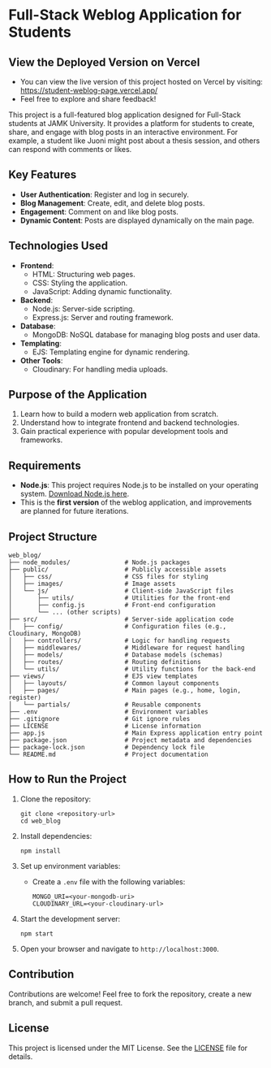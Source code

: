 
# Full-Stack Weblog Application for Students 

## View the Deployed Version on Vercel
- You can view the live version of this project hosted on Vercel by visiting: https://student-weblog-page.vercel.app/
- Feel free to explore and share feedback!

This project is a full-featured blog application designed for Full-Stack students at JAMK University. It provides a platform for students to create, share, and engage with blog posts in an interactive environment. For example, a student like Juoni might post about a thesis session, and others can respond with comments or likes.

## Key Features
- **User Authentication**: Register and log in securely.
- **Blog Management**: Create, edit, and delete blog posts.
- **Engagement**: Comment on and like blog posts.
- **Dynamic Content**: Posts are displayed dynamically on the main page.

## Technologies Used
- **Frontend**:
  - HTML: Structuring web pages.
  - CSS: Styling the application.
  - JavaScript: Adding dynamic functionality.
- **Backend**:
  - Node.js: Server-side scripting.
  - Express.js: Server and routing framework.
- **Database**:
  - MongoDB: NoSQL database for managing blog posts and user data.
- **Templating**:
  - EJS: Templating engine for dynamic rendering.
- **Other Tools**:
  - Cloudinary: For handling media uploads.

## Purpose of the Application
1. Learn how to build a modern web application from scratch.
2. Understand how to integrate frontend and backend technologies.
3. Gain practical experience with popular development tools and frameworks.

## Requirements
- **Node.js**: This project requires Node.js to be installed on your operating system. [Download Node.js here](https://nodejs.org/).
- This is the **first version** of the weblog application, and improvements are planned for future iterations.

## Project Structure

```
web_blog/
├── node_modules/               # Node.js packages
├── public/                     # Publicly accessible assets
│   ├── css/                    # CSS files for styling
│   ├── images/                 # Image assets
│   └── js/                     # Client-side JavaScript files
│       ├── utils/              # Utilities for the front-end
│       ├── config.js           # Front-end configuration
│       └── ... (other scripts)
├── src/                        # Server-side application code
│   ├── config/                 # Configuration files (e.g., Cloudinary, MongoDB)
│   ├── controllers/            # Logic for handling requests
│   ├── middlewares/            # Middleware for request handling
│   ├── models/                 # Database models (schemas)
│   ├── routes/                 # Routing definitions
│   └── utils/                  # Utility functions for the back-end
├── views/                      # EJS view templates
│   ├── layouts/                # Common layout components
│   ├── pages/                  # Main pages (e.g., home, login, register)
│   └── partials/               # Reusable components
├── .env                        # Environment variables
├── .gitignore                  # Git ignore rules
├── LICENSE                     # License information
├── app.js                      # Main Express application entry point
├── package.json                # Project metadata and dependencies
├── package-lock.json           # Dependency lock file
└── README.md                   # Project documentation
```

## How to Run the Project

1. Clone the repository:
   ```
   git clone <repository-url>
   cd web_blog
   ```

2. Install dependencies:
   ```
   npm install
   ```

3. Set up environment variables:
   - Create a `.env` file with the following variables:
     ```
     MONGO_URI=<your-mongodb-uri>
     CLOUDINARY_URL=<your-cloudinary-url>
     ```

4. Start the development server:
   ```
   npm start
   ```

5. Open your browser and navigate to `http://localhost:3000`.

## Contribution
Contributions are welcome! Feel free to fork the repository, create a new branch, and submit a pull request.

## License
This project is licensed under the MIT License. See the [LICENSE](LICENSE) file for details.
